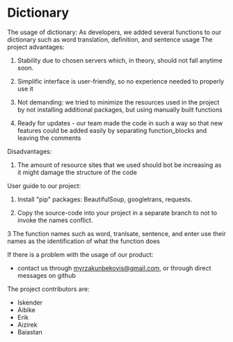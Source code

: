 # Dictionary
The usage of dictionary: As developers, we added several functions to our dictionary such as word translation, definition, and sentence usage
The project advantages: 

1. Stability due to chosen servers which, in theory, should not fall anytime soon. 

2. Simplific interface is user-friendly, so no experience needed to properly use it

3. Not demanding: we tried to minimize the resources used in the project by not installing additional packages, but using manually built functions

4. Ready for updates - our team made the code in such a way so that new features could be added easily by separating function_blocks and leaving the comments

Disadvantages:

1. The amount of resource sites that we used should bot be increasing as it might damage the structure of the code

User guide to our project:

1. Install "pip" packages: BeautifulSoup, googletrans, requests.

2. Copy the source-code into your project in a separate branch to not to invoke the names conflict.

3 The function names such as word, tranlsate, sentence, and enter use their names as the identification of what the function does

If there is a problem with the usage of our product:
 - contact us through myrzakunbekovis@gmail.com, or through direct messages on github
 
 The project contributors are:
  - Iskender 
  - Aibike 
  - Erik 
  - Aizirek
  - Baiastan
